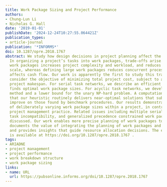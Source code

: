 ```yaml
---
title: Work Package Sizing and Project Performance
authors:
- Chung-Lun Li
- Nicholas G. Hall
date: '2019-01-01'
publishDate: '2024-12-24T10:27:55.064421Z'
publication_types:
- article-journal
publication: '*INFORMS*'
doi: 10.1287/opre.2018.1767
abstract: We study how design decisions in project planning affect the cost of execution.
  In organizing a project’s tasks into work packages, trade-offs arise. Defining small
  work packages increases project complexity and workload, and reduces economies of
  scale, whereas defining large work packages reduces concurrent processing and adversely
  affects cash flow. Our work is apparently the first to study this trade-off. We
  consider the objective of minimizing total project cost, subject to a deadline on
  project makespan. For serial task networks, we describe an efficient algorithm that
  finds optimal work package sizes. For acyclic task networks, we develop a heuristic
  method and a lower bound for the unary NP-hard problem. A computational study shows
  that our heuristic routinely delivers near-optimal solutions that substantially
  improve on those found by benchmark procedures. Our results demonstrate the value
  of deliberately varying work package sizes within a project, in contrast to typical
  project management practice. Related issues including multiple serial paths in parallel,
  task incompatibility, and generalized precedence constrained work packages are also
  discussed. Our work enables more precise planning of work packages to improve performance,
  documents the value of integrating the planning of work packages and schedules,
  and provides insights that guide resource allocation decisions. The e-companion
  is available at https://doi.org/10.1287/opre.2018.1767 .
tags:
- ARIADNE
- project management
- project performance
- work breakdown structure
- work package sizing
links:
- name: URL
  url: https://pubsonline.informs.org/doi/10.1287/opre.2018.1767
---
```

